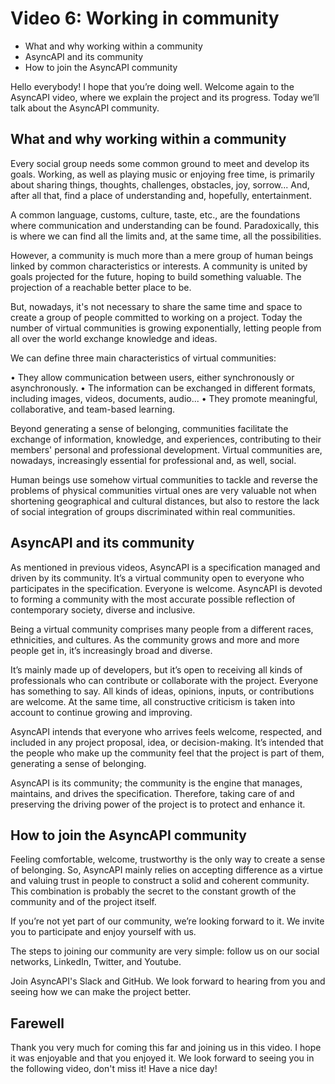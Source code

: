 # Video 6: Working in community

- What and why working within a community
- AsyncAPI and its community
- How to join the AsyncAPI community

Hello everybody! I hope that you’re doing well. Welcome again to the AsyncAPI video, where we explain the project and its progress. Today we’ll talk about the AsyncAPI community.

## What and why working within a community

Every social group needs some common ground to meet and develop its goals. Working, as well as playing music or enjoying free time, is primarily about sharing things, thoughts, challenges, obstacles, joy, sorrow... And, after all that, find a place of understanding and, hopefully, entertainment. 

A common language, customs, culture, taste, etc., are the foundations where communication and understanding can be found. Paradoxically, this is where we can find all the limits and, at the same time, all the possibilities. 

However, a community is much more than a mere group of human beings linked by common characteristics or interests. A community is united by goals projected for the future, hoping to build something valuable. The projection of a reachable better place to be.

But, nowadays, it's not necessary to share the same time and space to create a group of people committed to working on a project. Today the number of virtual communities is growing exponentially, letting people from all over the world exchange knowledge and ideas.

We can define three main characteristics of virtual communities:

•	They allow communication between users, either synchronously or asynchronously.
•	The information can be exchanged in different formats, including images, videos, documents, audio...
•	They promote meaningful, collaborative, and team-based learning.

Beyond generating a sense of belonging, communities facilitate the exchange of information, knowledge, and experiences, contributing to their members' personal and professional development. Virtual communities are, nowadays, increasingly essential for professional and, as well, social.

Human beings use somehow virtual communities to tackle and reverse the problems of physical communities virtual ones are very valuable not when shortening geographical and cultural distances, but also to restore the lack of social integration of groups discriminated within real communities.

## AsyncAPI and its community

As mentioned in previous videos, AsyncAPI is a specification managed and driven by its community. It’s a virtual community open to everyone who participates in the specification. Everyone is welcome. AsyncAPI is devoted to forming a community with the most accurate possible reflection of contemporary society, diverse and inclusive.

Being a virtual community comprises many people from a different races, ethnicities, and cultures. As the community grows and more and more people get in, it’s increasingly broad and diverse.

It’s mainly made up of developers, but it’s open to receiving all kinds of professionals who can contribute or collaborate with the project. Everyone has something to say. All kinds of ideas, opinions, inputs, or contributions are welcome. At the same time, all constructive criticism is taken into account to continue growing and improving.

AsyncAPI intends that everyone who arrives feels welcome, respected, and included in any project proposal, idea, or decision-making. It’s intended that the people who make up the community feel that the project is part of them, generating a sense of belonging.

AsyncAPI is its community; the community is the engine that manages, maintains, and drives the specification. Therefore, taking care of and preserving the driving power of the project is to protect and enhance it.

## How to join the AsyncAPI community

Feeling comfortable, welcome, trustworthy is the only way to create a sense of belonging. So, AsyncAPI mainly relies on accepting difference as a virtue and valuing trust in people to construct a solid and coherent community. This combination is probably the secret to the constant growth of the community and of the project itself.

If you’re not yet part of our community, we’re looking forward to it. We invite you to participate and enjoy yourself with us.

The steps to joining our community are very simple: follow us on our social networks, LinkedIn, Twitter, and Youtube.

Join AsyncAPI's Slack and GitHub. We look forward to hearing from you and seeing how we can make the project better.

## Farewell

Thank you very much for coming this far and joining us in this video. I hope it was enjoyable and that you enjoyed it. We look forward to seeing you in the following video, don't miss it! Have a nice day!
